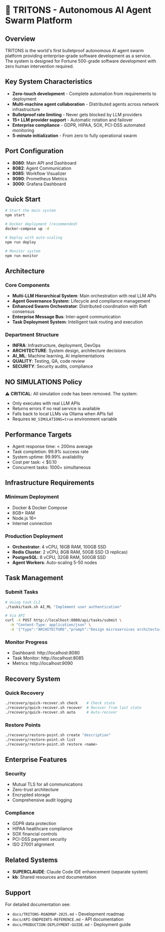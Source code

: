 # 🤖 TRITONS - Autonomous AI Agent Swarm Platform

## Overview

TRITONS is the world's first bulletproof autonomous AI agent swarm platform providing enterprise-grade software development as a service. The system is designed for Fortune 500-grade software development with zero human intervention required.

## Key System Characteristics

- **Zero-touch development** - Complete automation from requirements to deployment
- **Multi-machine agent collaboration** - Distributed agents across network infrastructure
- **Bulletproof rate limiting** - Never gets blocked by LLM providers
- **15+ LLM provider support** - Automatic rotation and failover
- **Enterprise compliance** - GDPR, HIPAA, SOX, PCI-DSS automated monitoring
- **5-minute initialization** - From zero to fully operational swarm

## Port Configuration

- **8080**: Main API and Dashboard
- **8082**: Agent Communication
- **8085**: Workflow Visualizer
- **9090**: Prometheus Metrics
- **3000**: Grafana Dashboard

## Quick Start

```bash
# Start the main system
npm start

# Docker deployment (recommended)
docker-compose up -d

# Deploy with auto-scaling
npm run deploy

# Monitor system
npm run monitor
```

## Architecture

### Core Components

- **Multi-LLM Hierarchical System**: Main orchestration with real LLM APIs
- **Agent Governance System**: Lifecycle and compliance management
- **Enhanced Swarm Orchestrator**: Distributed coordination with Raft consensus
- **Enterprise Message Bus**: Inter-agent communication
- **Task Deployment System**: Intelligent task routing and execution

### Department Structure

- **INFRA**: Infrastructure, deployment, DevOps
- **ARCHITECTURE**: System design, architecture decisions
- **AI_ML**: Machine learning, AI implementations
- **QUALITY**: Testing, QA, code review
- **SECURITY**: Security audits, compliance

## NO SIMULATIONS Policy

⚠️ **CRITICAL**: All simulation code has been removed. The system:
- Only executes with real LLM APIs
- Returns errors if no real service is available
- Falls back to local LLMs via Ollama when APIs fail
- Requires `NO_SIMULATIONS=true` environment variable

## Performance Targets

- Agent response time: < 200ms average
- Task completion: 99.9% success rate
- System uptime: 99.99% availability
- Cost per task: < $0.10
- Concurrent tasks: 1000+ simultaneous

## Infrastructure Requirements

### Minimum Deployment
- Docker & Docker Compose
- 8GB+ RAM
- Node.js 16+
- Internet connection

### Production Deployment
- **Orchestrator**: 4 vCPU, 16GB RAM, 100GB SSD
- **Redis Cluster**: 2 vCPU, 8GB RAM, 50GB SSD (3 replicas)
- **PostgreSQL**: 8 vCPU, 32GB RAM, 500GB SSD
- **Agent Workers**: Auto-scaling 5-50 nodes

## Task Management

### Submit Tasks
```bash
# Using task CLI
./tasks/task.sh AI_ML "Implement user authentication"

# Via API
curl -X POST http://localhost:8080/api/tasks/submit \
  -H "Content-Type: application/json" \
  -d '{"type":"ARCHITECTURE","prompt":"Design microservices architecture"}'
```

### Monitor Progress
- Dashboard: http://localhost:8080
- Task Monitor: http://localhost:8085
- Metrics: http://localhost:9090

## Recovery System

### Quick Recovery
```bash
./recovery/quick-recover.sh check    # Check state
./recovery/quick-recover.sh recover  # Recover from last state
./recovery/quick-recover.sh auto     # Auto-recover
```

### Restore Points
```bash
./recovery/restore-point.sh create "description"
./recovery/restore-point.sh list
./recovery/restore-point.sh restore <name>
```

## Enterprise Features

### Security
- Mutual TLS for all communications
- Zero-trust architecture
- Encrypted storage
- Comprehensive audit logging

### Compliance
- GDPR data protection
- HIPAA healthcare compliance
- SOX financial controls
- PCI-DSS payment security
- ISO 27001 alignment

## Related Systems

- **SUPERCLAUDE**: Claude Code IDE enhancement (separate system)
- **kb**: Shared resources and documentation

## Support

For detailed documentation see:
- `docs/TRITONS-ROADMAP-2025.md` - Development roadmap
- `docs/API-ENDPOINTS-REFERENCE.md` - API documentation
- `docs/PRODUCTION-DEPLOYMENT-GUIDE.md` - Deployment guide